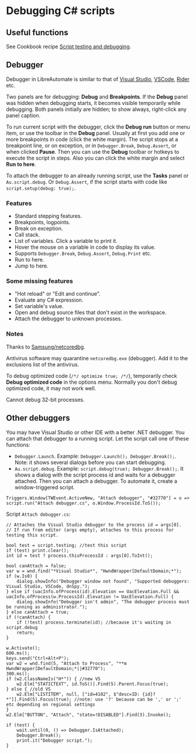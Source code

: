 # Debugging C# scripts

## Useful functions

See Cookbook recipe [Script testing and debugging](/cookbook/Script+testing+and+debugging.html).

## Debugger

Debugger in LibreAutomate is similar to that of [Visual Studio](https://www.google.com/search?q=Visual+Studio+debugger), [VSCode](https://www.google.com/search?q=VSCode+debugger), [Rider](https://www.google.com/search?q=Rider+debugger) etc.

Two panels are for debugging: **Debug** and **Breakpoints**. If the **Debug** panel was hidden when debugging starts, it becomes visible temporarily while debugging. Both panels initially are hidden; to show always, right-click any panel caption.

To run current script with the debugger, click the **Debug run** button or menu item, or use the toolbar in the **Debug** panel. Usually at first you add one or more breakpoints in code (click the white margin). The script stops at a breakpoint line, or on exception, or in `Debugger.Break`, `Debug.Assert`, or when clicked **Pause**. Then you can use the **Debug** toolbar or hotkeys to execute the script in steps. Also you can click the white margin and select **Run to here**.

To attach the debugger to an already running script, use the **Tasks** panel or `Au.script.debug`. Or `Debug.Assert`, if the script starts with code like `script.setup(debug: true);`.

### Features

- Standard stepping features.
- Breakpoints, logpoints.
- Break on exception.
- Call stack.
- List of variables. Click a variable to print it.
- Hover the mouse on a variable in code to display its value.
- Supports `Debugger.Break`, `Debug.Assert`, `Debug.Print` etc.
- Run to here.
- Jump to here.

### Some missing features

- "Hot reload" or "Edit and continue".
- Evaluate any C# expression.
- Set variable's value.
- Open and debug source files that don't exist in the workspace.
- Attach the debugger to unknown processes.

### Notes

Thanks to [Samsung/netcoredbg](https://github.com/Samsung/netcoredbg).

Antivirus software may quarantine `netcoredbg.exe` (debugger). Add it to the exclusions list of the antivirus.

To debug optimized code (`/*/ optimize true; /*/`), temporarily check **Debug optimized code** in the options menu. Normally you don't debug optimized code, it may not work well.

Cannot debug 32-bit processes.

## Other debuggers

You may have Visual Studio or other IDE with a better .NET debugger. You can attach that debugger to a running script. Let the script call one of these functions:

- `Debugger.Launch`. Example: `Debugger.Launch(); Debugger.Break();`. Note: it shows several dialogs before you can start debugging.
- `Au.script.debug`. Example: `script.debug(true); Debugger.Break();`. It shows a dialog with the script process id and waits for a debugger attached. Then you can attach a debugger. To automate it, create a window-triggered script.

```
Triggers.Window[TWEvent.ActiveNew, "Attach debugger", "#32770"] = o => script.run("Attach debugger.cs", o.Window.ProcessId.ToS());
```

Script `Attach debugger.cs`:

```
// Attaches the Visual Studio debugger to the process id = args[0].
// If run from editor (args empty), attaches to this process for testing this script.

bool test = script.testing; //test this script
if (test) print.clear();
int id = test ? process.thisProcessId : args[0].ToInt();

bool canAttach = false;
var w = wnd.find("*Visual Studio*", "HwndWrapper[DefaultDomain;*");
if (w.Is0) {
	dialog.showInfo("Debugger window not found", "Supported debuggers: Visual Studio, VSCode, dnSpy.");
} else if (uacInfo.ofProcess(id).Elevation == UacElevation.Full && uacInfo.ofProcess(w.ProcessId).Elevation != UacElevation.Full) {
	dialog.showInfo("Debugger isn't admin", "The debugger process must be running as administrator.");
} else canAttach = true;
if (!canAttach) {
	if (!test) process.terminate(id); //because it's waiting in script.debug
	return;
}

w.Activate();
600.ms();
keys.send("Ctrl+Alt+P");
var w2 = wnd.find(5, "Attach to Process", "**m HwndWrapper[DefaultDomain;*||#32770");
300.ms();
if (w2.ClassNameIs("H*")) { //new VS
	w2.Elm["STATICTEXT", id.ToS()].Find(5).Parent.Focus(true);
} else { //old VS
	w2.Elm["LISTITEM", null, ["id=4102", $"desc=ID: {id}? *"]].Find(5).Focus(true); //note: use '?' because can be ',' or ';' etc depending on regional settings
}
w2.Elm["BUTTON", "Attach", "state=!DISABLED"].Find(3).Invoke();

if (test) {
	wait.until(0, () => Debugger.IsAttached);
	Debugger.Break();
	print.it("Debugger script.");
}
```